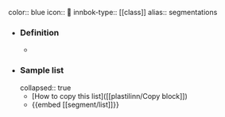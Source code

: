 color:: blue
icon:: 🙋
innbok-type:: [[class]]
alias:: segmentations

- ### Definition 
  - 
- ### Sample list
  collapsed:: true
  - [How to copy this list]([[plastilinn/Copy block]])
  - {{embed [[segment/list]]}}



